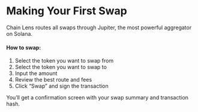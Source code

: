 # Making Your First Swap

Chain Lens routes all swaps through Jupiter, the most powerful aggregator on Solana.

#### How to swap:
1. Select the token you want to swap from
2. Select the token you want to swap to
3. Input the amount
4. Review the best route and fees
5. Click “Swap” and sign the transaction

You’ll get a confirmation screen with your swap summary and transaction hash.

